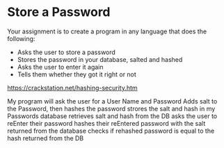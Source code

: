 # Store a Password

Your assignment is to create a program in any language that does the following:
* Asks the user to store a password
* Stores the password in your database, salted and hashed
* Asks the user to enter it again
* Tells them whether they got it right or not

https://crackstation.net/hashing-security.htm 



My program will ask the user for a User Name and Password
Adds salt to the Password, then hashes the password
strores the salt and hash in my Passwords database
retrieves salt and hash from the DB
asks the user to reEnter their password
hashes their reEntered password with the salt returned from the database
checks if rehashed password is equal to the hash returned from the DB